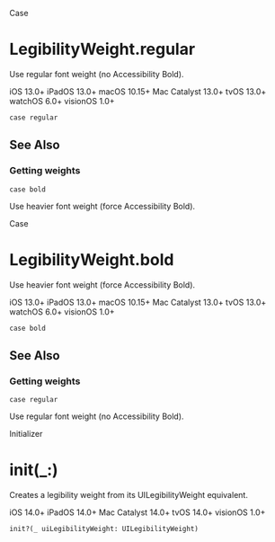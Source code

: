 Case

# LegibilityWeight.regular

Use regular font weight (no Accessibility Bold).

iOS 13.0+  iPadOS 13.0+  macOS 10.15+  Mac Catalyst 13.0+  tvOS 13.0+  watchOS
6.0+  visionOS 1.0+

    
    
    case regular

## See Also

### Getting weights

`case bold`

Use heavier font weight (force Accessibility Bold).

Case

# LegibilityWeight.bold

Use heavier font weight (force Accessibility Bold).

iOS 13.0+  iPadOS 13.0+  macOS 10.15+  Mac Catalyst 13.0+  tvOS 13.0+  watchOS
6.0+  visionOS 1.0+

    
    
    case bold

## See Also

### Getting weights

`case regular`

Use regular font weight (no Accessibility Bold).

Initializer

# init(_:)

Creates a legibility weight from its UILegibilityWeight equivalent.

iOS 14.0+  iPadOS 14.0+  Mac Catalyst 14.0+  tvOS 14.0+  visionOS 1.0+

    
    
    init?(_ uiLegibilityWeight: UILegibilityWeight)

